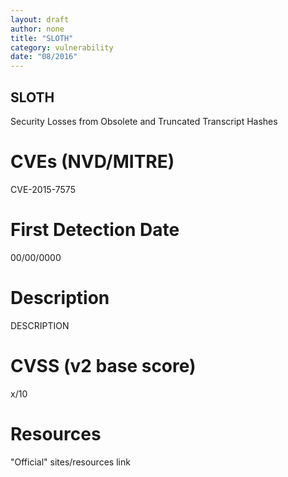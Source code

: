 ```yaml
---
layout: draft
author: none
title: "SLOTH"
category: vulnerability
date: "08/2016"
---
```


## SLOTH

Security Losses from Obsolete and Truncated Transcript Hashes
<!-- more -->

# CVEs (NVD/MITRE)
CVE-2015-7575

# First Detection Date
00/00/0000

# Description
DESCRIPTION

# CVSS (v2 base score)
x/10

# Resources
"Official" sites/resources link
